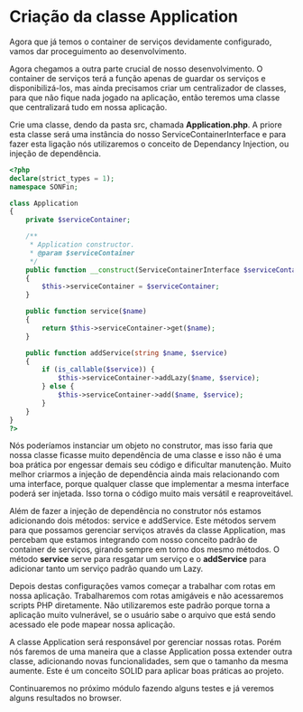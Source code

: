 # Criação da classe Application

Agora que já temos o container de serviços devidamente configurado, vamos dar proceguimento ao desenvolvimento.

Agora chegamos a outra parte crucial de nosso desenvolvimento. O container de serviços terá a função apenas de guardar os serviços e disponibilizá-los, mas ainda precisamos criar um centralizador de classes, para que não fique nada jogado na aplicação, então teremos uma classe que centralizará tudo em nossa aplicação.

Crie uma classe, dendo da pasta src, chamada **Application.php**. A priore esta classe será uma instância do nosso ServiceContainerInterface e para fazer esta ligação nós utilizaremos o conceito de Dependancy Injection, ou injeção de dependência.

```php
<?php
declare(strict_types = 1);
namespace SONFin;

class Application
{
    private $serviceContainer;

    /**
     * Application constructor.
     * @param $serviceContainer
     */
    public function __construct(ServiceContainerInterface $serviceContainer)
    {
        $this->serviceContainer = $serviceContainer;
    }

    public function service($name)
    {
        return $this->serviceContainer->get($name);
    }

    public function addService(string $name, $service)
    {
        if (is_callable($service)) {
            $this->serviceContainer->addLazy($name, $service);
        } else {
            $this->serviceContainer->add($name, $service);
        }
    }
}
?>
```

Nós poderíamos instanciar um objeto no construtor, mas isso faria que nossa classe ficasse muito dependência de uma classe e isso não é uma boa prática por engessar demais seu código e dificultar manutenção. Muito melhor criarmos a injeção de dependência ainda mais relacionando com uma interface, porque qualquer classe que implementar a mesma interface poderá ser injetada. Isso torna o código muito mais versátil e reaproveitável.

Além de fazer a injeção de dependência no construtor nós estamos adicionando dois métodos: service e addService. Este métodos servem para que possamos gerenciar serviços através da classe Application, mas percebam que estamos integrando com nosso conceito padrão de container de serviços, girando sempre em torno dos mesmo métodos. O método **service** serve para resgatar um serviço e o **addService** para adicionar tanto um serviço padrão quando um Lazy.

Depois destas configurações vamos começar a trabalhar com rotas em nossa aplicação. Trabalharemos com rotas amigáveis e não acessaremos scripts PHP diretamente. Não utilizaremos este padrão porque torna a aplicação muito vulnerável, se o usuário sabe o arquivo que está sendo acessado ele pode mapear nossa aplicação.

A classe Application será responsável por gerenciar nossas rotas. Porém nós faremos de uma maneira que a classe Application possa extender outra classe, adicionando novas funcionalidades, sem que o tamanho da mesma aumente. Este é um conceito SOLID para aplicar boas práticas ao projeto.

Continuaremos no próximo módulo fazendo alguns testes e já veremos alguns resultados no browser.